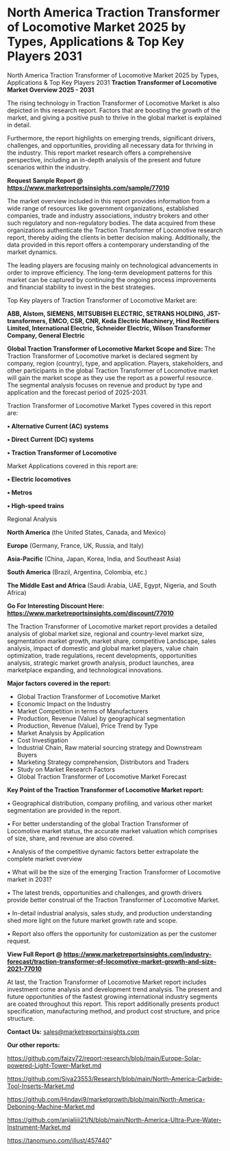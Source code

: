 # North America Traction Transformer of Locomotive Market 2025 by Types, Applications & Top Key Players 2031
 North America Traction Transformer of Locomotive Market 2025 by Types, Applications & Top Key Players 2031
<Strong> Traction Transformer of Locomotive Market Overview 2025 - 2031</strong>

The rising technology in Traction Transformer of Locomotive Market is also depicted in this research report. Factors that are boosting the growth of the market, and giving a positive push to thrive in the global market is explained in detail.

Furthermore, the report highlights on emerging trends, significant drivers, challenges, and opportunities, providing all necessary data for thriving in the industry. This report market research offers a comprehensive perspective, including an in-depth analysis of the present and future scenarios within the industry.

<strong>Request Sample Report @ <a href=https://www.marketreportsinsights.com/sample/77010>https://www.marketreportsinsights.com/sample/77010</a></strong>

The market overview included in this report provides information from a wide range of resources like government organizations, established companies, trade and industry associations, industry brokers and other such regulatory and non-regulatory bodies. The data acquired from these organizations authenticate the Traction Transformer of Locomotive research report, thereby aiding the clients in better decision making. Additionally, the data provided in this report offers a contemporary understanding of the market dynamics.

The leading players are focusing mainly on technological advancements in order to improve efficiency. The long-term development patterns for this market can be captured by continuing the ongoing process improvements and financial stability to invest in the best strategies.

Top Key players of Traction Transformer of Locomotive Market are:

<strong>ABB, Alstom, SIEMENS, MITSUBISHI ELECTRIC, SETRANS HOLDING, JST-transformers, EMCO, CSR, CNR, Keda Electric Machinery, Hind Rectifiers Limited, International Electric, Schneider Electric, Wilson Transformer Company, General Electric</strong>

<strong><b>Global Traction Transformer of Locomotive Market Scope and Size:</b></strong>
The Traction Transformer of Locomotive market is declared segment by company, region (country), type, and application. Players, stakeholders, and other participants in the global Traction Transformer of Locomotive market will gain the market scope as they use the report as a powerful resource. The segmental analysis focuses on revenue and product by type and application and the forecast period of 2025-2031.

Traction Transformer of Locomotive Market Types covered in this report are:

<strong>• Alternative Current (AC) systems

• Direct Current (DC) systems

• Traction Transformer of Locomotive</strong>

Market Applications covered in this report are:

<strong>• Electric locomotives

• Metros

• High-speed trains</strong> 

Regional Analysis

<strong>North America</strong> (the United States, Canada, and Mexico)

<strong>Europe</strong> (Germany, France, UK, Russia, and Italy)

<strong>Asia-Pacific</strong> (China, Japan, Korea, India, and Southeast Asia)

<strong>South America</strong> (Brazil, Argentina, Colombia, etc.)

<strong>The Middle East and Africa</strong> (Saudi Arabia, UAE, Egypt, Nigeria, and South Africa)

<strong>Go For Interesting Discount Here: <a href=https://www.marketreportsinsights.com/discount/77010>https://www.marketreportsinsights.com/discount/77010</a></strong>

The Traction Transformer of Locomotive market report provides a detailed analysis of global market size, regional and country-level market size, segmentation market growth, market share, competitive Landscape, sales analysis, impact of domestic and global market players, value chain optimization, trade regulations, recent developments, opportunities analysis, strategic market growth analysis, product launches, area marketplace expanding, and technological innovations.

<strong><b>Major factors covered in the report:</b></strong>
<ul>
  <li>Global Traction Transformer of Locomotive Market </li>
  <li>Economic Impact on the Industry</li>
  <li>Market Competition in terms of Manufacturers</li>
  <li>Production, Revenue (Value) by geographical segmentation</li>
  <li>Production, Revenue (Value), Price Trend by Type</li>
  <li>Market Analysis by Application</li>
  <li>Cost Investigation</li>
  <li>Industrial Chain, Raw material sourcing strategy and Downstream Buyers</li>
  <li>Marketing Strategy comprehension, Distributors and Traders</li>
  <li>Study on Market Research Factors</li>
  <li>Global Traction Transformer of Locomotive Market Forecast</li>
</ul>

<strong><b>Key Point of the Traction Transformer of Locomotive Market report:</b></strong>

• Geographical distribution, company profiling, and various other market segmentation are provided in the report.

• For better understanding of the global Traction Transformer of Locomotive market status, the accurate market valuation which comprises of size, share, and revenue are also covered.

• Analysis of the competitive dynamic factors better extrapolate the complete market overview

• What will be the size of the emerging Traction Transformer of Locomotive market in 2031?

• The latest trends, opportunities and challenges, and growth drivers provide better construal of the Traction Transformer of Locomotive Market.

• In-detail industrial analysis, sales study, and production understanding shed more light on the future market growth rate and scope.

• Report also offers the opportunity for customization as per the customer request.

<strong><b>View Full Report @ <a href=https://www.marketreportsinsights.com/industry-forecast/traction-transformer-of-locomotive-market-growth-and-size-2021-77010>https://www.marketreportsinsights.com/industry-forecast/traction-transformer-of-locomotive-market-growth-and-size-2021-77010</a></b></strong>


At last, the Traction Transformer of Locomotive Market report includes investment come analysis and development trend analysis. The present and future opportunities of the fastest growing international industry segments are coated throughout this report. This report additionally presents product specification, manufacturing method, and product cost structure, and price structure.

<strong>Contact Us:</strong>
sales@marketreportsinsights.com

<strong>Our other reports:</strong>

<a href=https://github.com/faizy72/report-research/blob/main/Europe-Solar-powered-Light-Tower-Market.md>https://github.com/faizy72/report-research/blob/main/Europe-Solar-powered-Light-Tower-Market.md</a>

<a href=https://github.com/Siya23553/Research/blob/main/North-America-Carbide-Tool-Inserts-Market.md>https://github.com/Siya23553/Research/blob/main/North-America-Carbide-Tool-Inserts-Market.md</a>

<a href=https://github.com/Hindavi9/marketgrowth/blob/main/North-America-Deboning-Machine-Market.md>https://github.com/Hindavi9/marketgrowth/blob/main/North-America-Deboning-Machine-Market.md</a>

<a href=https://github.com/anjaliiii21/N/blob/main/North-America-Ultra-Pure-Water-Instrument-Market.md>https://github.com/anjaliiii21/N/blob/main/North-America-Ultra-Pure-Water-Instrument-Market.md</a>

<a href=https://tanomuno.com/illust/457440>https://tanomuno.com/illust/457440</a>"
